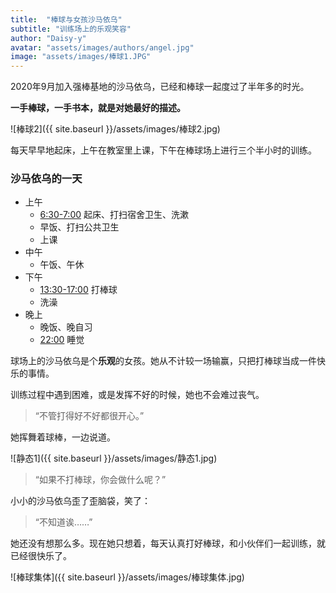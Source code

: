 ```yaml
---
title:  "棒球与女孩沙马依乌"
subtitle: "训练场上的乐观笑容"
author: "Daisy-y"
avatar: "assets/images/authors/angel.jpg"
image: "assets/images/棒球1.JPG"
---
```


2020年9月加入强棒基地的沙马依乌，已经和棒球一起度过了半年多的时光。

**一手棒球，一手书本，就是对她最好的描述。**

![棒球2]({{ site.baseurl }}/assets/images/棒球2.jpg)

每天早早地起床，上午在教室里上课，下午在棒球场上进行三个半小时的训练。

### 沙马依乌的一天
- 上午
    - <u>6:30-7:00</u> 起床、打扫宿舍卫生、洗漱
    - 早饭、打扫公共卫生
    - 上课
- 中午
    - 午饭、午休
- 下午
    - <u>13:30-17:00</u> 打棒球
    - 洗澡
- 晚上
    - 晚饭、晚自习
    - <u>22:00</u> 睡觉

球场上的沙马依乌是个**乐观**的女孩。她从不计较一场输赢，只把打棒球当成一件快乐的事情。

训练过程中遇到困难，或是发挥不好的时候，她也不会难过丧气。

> “不管打得好不好都很开心。”

她挥舞着球棒，一边说道。

![静态1]({{ site.baseurl }}/assets/images/静态1.jpg)

> “如果不打棒球，你会做什么呢？”

小小的沙马依乌歪了歪脑袋，笑了：

> “不知道诶……”

她还没有想那么多。现在她只想着，每天认真打好棒球，和小伙伴们一起训练，就已经很快乐了。

![棒球集体]({{ site.baseurl }}/assets/images/棒球集体.jpg)
